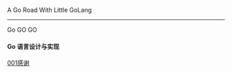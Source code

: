 A Go Road With Little GoLang

---

Go GO GO


#### Go 语言设计与实现

[001感谢](src/GoRoad/Go语言设计与实现/Go语言设计与实现001.html)